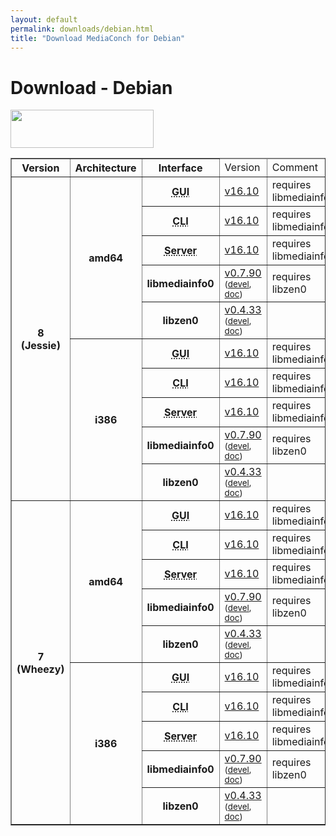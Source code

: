 ```yaml
---
layout: default
permalink: downloads/debian.html
title: "Download MediaConch for Debian"
---
```


# Download - Debian

<img src="/MediaConch/images/Debian.png" width="229" height="61"><br />

<table border="1">
<thead>
<tr class="table-header">
    <th>Version</th>
    <th>Architecture</th>
    <th>Interface</th>
    <td>Version</td>
    <td>Comment</td>
</tr>
</thead>
<tbody>

<tr>
    <th rowspan="10" id="8">8 (Jessie)</th>
    <th rowspan="5" id="8.amd64">amd64</th>
    <th><abbr title="Graphical User Interface">GUI</abbr></th>
    <td><a href="//mediaarea.net/download/binary/mediaconch-gui/16.10/mediaconch-gui_16.10-1_amd64.Debian_8.0.deb">v16.10</a></td>
    <td>requires libmediainfo0</td>
</tr>
<tr>
    <th><abbr title="Command Line Interface">CLI</abbr></th>
    <td><a href="//mediaarea.net/download/binary/mediaconch/16.10/mediaconch_16.10-1_amd64.Debian_8.0.deb">v16.10</a></td>
    <td>requires libmediainfo0</td>
</tr>
<tr>
    <th><abbr title="Server">Server</abbr></th>
    <td><a href="//mediaarea.net/download/binary/mediaconch-server/16.10/mediaconch-server_16.10-1_amd64.Debian_8.0.deb">v16.10</a></td>
    <td>requires libmediainfo0</td>
</tr>
<tr>
    <th>libmediainfo0</th>
    <td><a href="//mediaarea.net/download/binary/libmediainfo0/0.7.90/libmediainfo0_0.7.90-1_amd64.Debian_8.0.deb">v0.7.90</a> <small>(<a href="//mediaarea.net/download/binary/libmediainfo0/0.7.90/libmediainfo-dev_0.7.90-1_amd64.Debian_8.0.deb">devel</a>, <a href="//mediaarea.net/download/binary/libmediainfo0/0.7.90/libmediainfo-doc_0.7.90-1_amd64.Debian_8.0.deb">doc</a>)</small></td>
    <td>requires libzen0</td>
</tr>
<tr>
    <th>libzen0</th>
    <td><a href="//mediaarea.net/download/binary/libzen0/0.4.33/libzen0_0.4.33-1_amd64.Debian_8.0.deb">v0.4.33</a> <small>(<a href="//mediaarea.net/download/binary/libzen0/0.4.33/libzen-dev_0.4.33-1_amd64.Debian_8.0.deb">devel</a>, <a href="//mediaarea.net/download/binary/libzen0/0.4.33/libzen-doc_0.4.33-1_amd64.Debian_8.0.deb">doc</a>)</small></td>
    <td>&nbsp;</td>
</tr>
<tr>
    <th rowspan="5" id="8.i386">i386</th>
    <th><abbr title="Graphical User Interface">GUI</abbr></th>
    <td><a href="//mediaarea.net/download/binary/mediaconch-gui/16.10/mediaconch-gui_16.10-1_i386.Debian_8.0.deb">v16.10</a></td>
    <td>requires libmediainfo0</td>
</tr>
<tr>
    <th><abbr title="Command Line Interface">CLI</abbr></th>
    <td><a href="//mediaarea.net/download/binary/mediaconch/16.10/mediaconch_16.10-1_i386.Debian_8.0.deb">v16.10</a></td>
    <td>requires libmediainfo0</td>
</tr>
<tr>
    <th><abbr title="Server">Server</abbr></th>
    <td><a href="//mediaarea.net/download/binary/mediaconch-server/16.10/mediaconch-server_16.10-1_i386.Debian_8.0.deb">v16.10</a></td>
    <td>requires libmediainfo0</td>
</tr>
<tr>
    <th>libmediainfo0</th>
    <td><a href="//mediaarea.net/download/binary/libmediainfo0/0.7.90/libmediainfo0_0.7.90-1_i386.Debian_8.0.deb">v0.7.90</a> <small>(<a href="//mediaarea.net/download/binary/libmediainfo0/0.7.90/libmediainfo-dev_0.7.90-1_i386.Debian_8.0.deb">devel</a>, <a href="//mediaarea.net/download/binary/libmediainfo0/0.7.90/libmediainfo-doc_0.7.90-1_i386.Debian_8.0.deb">doc</a>)</small></td>
    <td>requires libzen0</td>
</tr>
<tr>
    <th>libzen0</th>
    <td><a href="//mediaarea.net/download/binary/libzen0/0.4.33/libzen0_0.4.33-1_i386.Debian_8.0.deb">v0.4.33</a> <small>(<a href="//mediaarea.net/download/binary/libzen0/0.4.33/libzen-dev_0.4.33-1_i386.Debian_8.0.deb">devel</a>, <a href="//mediaarea.net/download/binary/libzen0/0.4.33/libzen-doc_0.4.33-1_i386.Debian_8.0.deb">doc</a>)</small></td>
    <td>&nbsp;</td>
</tr>
<tr>
    <th rowspan="10" id="7">7 (Wheezy)</th>
    <th rowspan="5" id="7.amd64">amd64</th>
    <th><abbr title="Graphical User Interface">GUI</abbr></th>
    <td><a href="//mediaarea.net/download/binary/mediaconch-gui/16.10/mediaconch-gui_16.10-1_amd64.Debian_7.0.deb">v16.10</a></td>
    <td>requires libmediainfo0</td>
</tr>
<tr>
    <th><abbr title="Command Line Interface">CLI</abbr></th>
    <td><a href="//mediaarea.net/download/binary/mediaconch/16.10/mediaconch_16.10-1_amd64.Debian_7.0.deb">v16.10</a></td>
    <td>requires libmediainfo0</td>
</tr>
<tr>
    <th><abbr title="Server">Server</abbr></th>
    <td><a href="//mediaarea.net/download/binary/mediaconch-server/16.10/mediaconch-server_16.10-1_amd64.Debian_7.0.deb">v16.10</a></td>
    <td>requires libmediainfo0</td>
</tr>
<tr>
    <th>libmediainfo0</th>
    <td><a href="//mediaarea.net/download/binary/libmediainfo0/0.7.90/libmediainfo0_0.7.90-1_amd64.Debian_7.0.deb">v0.7.90</a> <small>(<a href="//mediaarea.net/download/binary/libmediainfo0/0.7.90/libmediainfo-dev_0.7.90-1_amd64.Debian_7.0.deb">devel</a>, <a href="//mediaarea.net/download/binary/libmediainfo0/0.7.90/libmediainfo-doc_0.7.90-1_amd64.Debian_7.0.deb">doc</a>)</small></td>
    <td>requires libzen0</td>
</tr>
<tr>
    <th>libzen0</th>
    <td><a href="//mediaarea.net/download/binary/libzen0/0.4.33/libzen0_0.4.33-1_amd64.Debian_7.0.deb">v0.4.33</a> <small>(<a href="//mediaarea.net/download/binary/libzen0/0.4.33/libzen-dev_0.4.33-1_amd64.Debian_7.0.deb">devel</a>, <a href="//mediaarea.net/download/binary/libzen0/0.4.33/libzen-doc_0.4.33-1_amd64.Debian_7.0.deb">doc</a>)</small></td>
    <td>&nbsp;</td>
</tr>
<tr>
    <th rowspan="5" id="7.i386">i386</th>
    <th><abbr title="Graphical User Interface">GUI</abbr></th>
    <td><a href="//mediaarea.net/download/binary/mediaconch-gui/16.10/mediaconch-gui_16.10-1_i386.Debian_7.0.deb">v16.10</a></td>
    <td>requires libmediainfo0</td>
</tr>
<tr>
    <th><abbr title="Command Line Interface">CLI</abbr></th>
    <td><a href="//mediaarea.net/download/binary/mediaconch/16.10/mediaconch_16.10-1_i386.Debian_7.0.deb">v16.10</a></td>
    <td>requires libmediainfo0</td>
</tr>
<tr>
    <th><abbr title="Server">Server</abbr></th>
    <td><a href="//mediaarea.net/download/binary/mediaconch-server/16.10/mediaconch-server_16.10-1_i386.Debian_7.0.deb">v16.10</a></td>
    <td>requires libmediainfo0</td>
</tr>
<tr>
    <th>libmediainfo0</th>
    <td><a href="//mediaarea.net/download/binary/libmediainfo0/0.7.90/libmediainfo0_0.7.90-1_i386.Debian_7.0.deb">v0.7.90</a> <small>(<a href="//mediaarea.net/download/binary/libmediainfo0/0.7.90/libmediainfo-dev_0.7.90-1_i386.Debian_7.0.deb">devel</a>, <a href="//mediaarea.net/download/binary/libmediainfo0/0.7.90/libmediainfo-doc_0.7.90-1_i386.Debian_7.0.deb">doc</a>)</small></td>
    <td>requires libzen0</td>
</tr>
<tr>
    <th>libzen0</th>
    <td><a href="//mediaarea.net/download/binary/libzen0/0.4.33/libzen0_0.4.33-1_i386.Debian_7.0.deb">v0.4.33</a> <small>(<a href="//mediaarea.net/download/binary/libzen0/0.4.33/libzen-dev_0.4.33-1_i386.Debian_7.0.deb">devel</a>, <a href="//mediaarea.net/download/binary/libzen0/0.4.33/libzen-doc_0.4.33-1_i386.Debian_7.0.deb">doc</a>)</small></td>
    <td>&nbsp;</td>
</tr>
</tbody>
</table>
